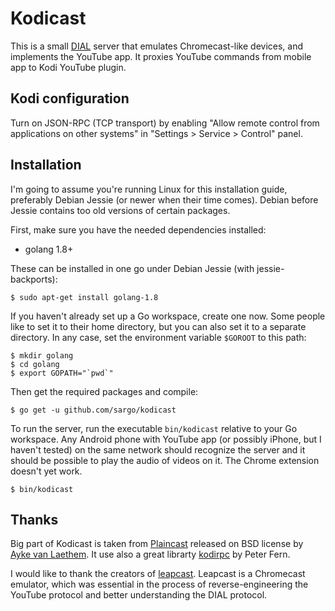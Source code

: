 # Kodicast

This is a small [DIAL](http://www.dial-multiscreen.org) server that emulates
Chromecast-like devices, and implements the YouTube app. It proxies YouTube
commands from mobile app to Kodi YouTube plugin.

## Kodi configuration

Turn on JSON-RPC (TCP transport) by enabling "Allow remote control from applications
on other systems" in "Settings > Service > Control" panel.
 
## Installation

I'm going to assume you're running Linux for this installation guide, preferably
Debian Jessie (or newer when their time comes). Debian before Jessie contains
too old versions of certain packages.

First, make sure you have the needed dependencies installed:

 *  golang 1.8+

These can be installed in one go under Debian Jessie (with jessie-backports):

    $ sudo apt-get install golang-1.8

If you haven't already set up a Go workspace, create one now. Some people like
to set it to their home directory, but you can also set it to a separate
directory. In any case, set the environment variable `$GOROOT` to this path:

    $ mkdir golang
    $ cd golang
    $ export GOPATH="`pwd`"

Then get the required packages and compile:

    $ go get -u github.com/sargo/kodicast

To run the server, run the executable `bin/kodicast` relative to your Go
workspace. Any Android phone with YouTube app (or possibly iPhone, but I haven't
tested) on the same network should recognize the server and it should be
possible to play the audio of videos on it. The Chrome extension doesn't yet
work.

    $ bin/kodicast

## Thanks

Big part of Kodicast is taken from
[Plaincast](https://github.com/aykevl/plaincast) released on BSD license by
[Ayke van Laethem](https://aykevl.nl/about).
It use also a great librarty [kodirpc](https://github.com/pdf/kodirpc) by
Peter Fern.

I would like to thank the creators of
[leapcast](https://github.com/dz0ny/leapcast). Leapcast is a Chromecast
emulator, which was essential in the process of reverse-engineering the YouTube
protocol and better understanding the DIAL protocol.
